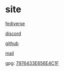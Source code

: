 # site

[fediverse](https://fedi.yukari.in/llyyr)

[discord](discord://open/users/84794819573981184)

[github](https://github.com/llyyr)

[mail](mailto:llyyr.public@gmail.com)

gpg: [7976433E656E4C1F](/publickey.txt)
